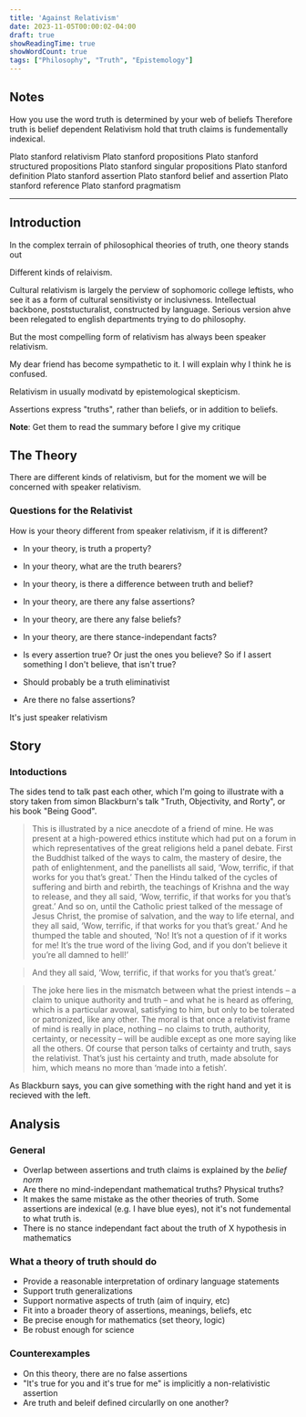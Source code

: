 ```yaml
---
title: 'Against Relativism'
date: 2023-11-05T00:00:02-04:00
draft: true
showReadingTime: true
showWordCount: true
tags: ["Philosophy", "Truth", "Epistemology"]
---
```


## Notes

How you use the word truth is determined by your web of beliefs
Therefore truth is belief dependent
Relativism hold that truth claims is fundementally indexical.

Plato stanford relativism
Plato stanford propositions
Plato stanford structured propositions
Plato stanford singular propositions
Plato stanford definition
Plato stanford assertion
Plato stanford belief and assertion
Plato stanford reference
Plato stanford pragmatism

---

## Introduction

In the complex terrain of philosophical theories of truth, one theory stands out 

Different kinds of relaivism.

Cultural relativism is largely the perview of sophomoric college leftists, who see it as a form of cultural sensitivisty or inclusivness. Intellectual backbone, poststucturalist, constructed by language. Serious version ahve been relegated to english departments trying to do philosophy.

But the most compelling form of relativism has always been speaker relativism. 

My dear friend has become sympathetic to it. I will explain why I think he is confused.

Relativism in usually modivatd by epistemological skepticism.

Assertions express "truths", rather than beliefs, or in addition to beliefs.

**Note**: Get them to read the summary before I give my critique


## The Theory

There are different kinds of relativism, but for the moment we will be concerned with speaker relativism.

### Questions for the Relativist

How is your theory different from speaker relativism, if it is different?

- In your theory, is truth a property?
- In your theory, what are the truth bearers?
- In your theory, is there a difference between truth and belief?
- In your theory, are there any false assertions?
- In your theory, are there any false beliefs?
- In your theory, are there stance-independant facts?

- Is every assertion true? Or just the ones you believe? So if I assert something I don't believe, that isn't true?
- Should probably be a truth eliminativist
- Are there no false assertions?

It's just speaker relativism

## Story

### Intoductions

The sides tend to talk past each other, which I'm going to illustrate with a story taken from simon Blackburn's talk "Truth, Objectivity, and Rorty", or his book "Being Good".

> This is illustrated by a nice anecdote of a friend of mine. He was present at a high-powered ethics institute which had put on a forum in which representatives of the great religions held a panel debate. First the Buddhist talked of the ways to calm, the mastery of desire, the path of enlightenment, and the panellists all said, ‘Wow, terrific, if that works for you that’s great.’ Then the Hindu talked of the cycles of suffering and birth and rebirth, the teachings of Krishna and the way to release, and they all said, ‘Wow, terrific, if that works for you that’s great.’ And so on, until the Catholic priest talked of the message of Jesus Christ, the promise of salvation, and the way to life eternal, and they all said, ‘Wow, terrific, if that works for you that’s great.’ And he thumped the table and shouted, ‘No! It’s not a question of if it works for me! It’s the true word of the living God, and if you don’t believe it you’re all damned to hell!’

> And they all said, ‘Wow, terrific, if that works for you that’s great.’

> The joke here lies in the mismatch between what the priest intends
– a claim to unique authority and truth – and what he is heard as
offering, which is a particular avowal, satisfying to him, but only to be tolerated or patronized, like any other. The moral is that once a relativist frame of mind is really in place, nothing – no claims to truth, authority, certainty, or necessity – will be audible except as one more saying like all the others. Of course that person talks of certainty and truth, says the relativist. That’s just his certainty and truth, made absolute for him, which means no more than ‘made into a fetish’.

As Blackburn says, you can give something with the right hand and yet it is recieved with the left.

## Analysis

### General

- Overlap between assertions and truth claims is explained by the *belief norm*
- Are there no mind-independant mathematical truths? Physical truths?
- It makes the same mistake as the other theories of truth. Some assertions are indexical (e.g. I have blue eyes), not it's not fundemental to what truth is.
- There is no stance independant fact about the truth of X hypothesis in mathematics

### What a theory of truth should do

- Provide a reasonable interpretation of ordinary language statements
- Support truth generalizations
- Support normative aspects of truth (aim of inquiry, etc)
- Fit into a broader theory of assertions, meanings, beliefs, etc
- Be precise enough for mathematics (set theory, logic)
- Be robust enough for science

### Counterexamples

- On this theory, there are no false assertions
- "It's true for you and it's true for me" is implicitly a non-relativistic assertion
- Are truth and beleif defined circularlly on one another?
